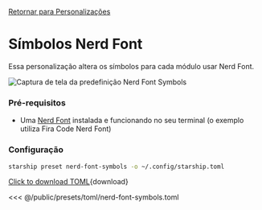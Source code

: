 [Retornar para Personalizações](./#nerd-font-symbols)

# Símbolos Nerd Font

Essa personalização altera os símbolos para cada módulo usar Nerd Font.

![Captura de tela da predefinição Nerd Font Symbols](/presets/img/nerd-font-symbols.png)

### Pré-requisitos

- Uma [Nerd Font](https://www.nerdfonts.com/) instalada e funcionando no seu terminal (o exemplo utiliza Fira Code Nerd Font)

### Configuração

```sh
starship preset nerd-font-symbols -o ~/.config/starship.toml
```

[Click to download TOML](/presets/toml/nerd-font-symbols.toml){download}

<<< @/public/presets/toml/nerd-font-symbols.toml
